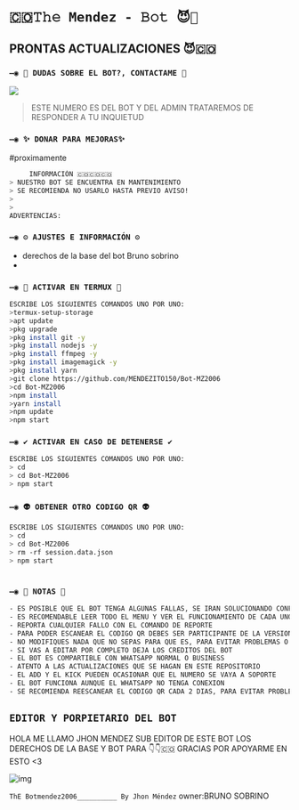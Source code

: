 # `🇨🇴𝚃𝚑𝚎 Mendez - 𝙱𝚘𝚝 😈🔮`

## PRONTAS ACTUALIZACIONES 😈🇨🇴

### `—◉ 👑 DUDAS SOBRE EL BOT?, CONTACTAME 👑`
<a href="https://wa.me/c/573007650165" target="blank"><img src="https://img.shields.io/badge/MENDEZBOT-25D366?style=for-the-badge&logo=whatsapp&logoColor=white" /></a>
> ESTE NUMERO ES DEL BOT Y DEL ADMIN TRATAREMOS DE
RESPONDER A TU INQUIETUD 

### `—◉ ✨ DONAR PARA MEJORAS✨`

#proximamente
```bash
     INFORMACIÓN 🇨🇴🇨🇴🇨🇴
> NUESTRO BOT SE ENCUENTRA EN MANTENIMIENTO 
> SE RECOMIENDA NO USARLO HASTA PREVIO AVISO!
> 
> 
ADVERTENCIAS: 
```

### `—◉ ⚙️ AJUSTES E INFORMACIÓN ⚙️`
- derechos de la base del bot Bruno sobrino
- 

### `—◉ 👾 ACTIVAR EN TERMUX 👾`
```bash
ESCRIBE LOS SIGUIENTES COMANDOS UNO POR UNO:
>termux-setup-storage
>apt update 
>pkg upgrade 
>pkg install git -y
>pkg install nodejs -y
>pkg install ffmpeg -y
>pkg install imagemagick -y
>pkg install yarn
>git clone https://github.com/MENDEZITO150/Bot-MZ2006
>cd Bot-MZ2006
>npm install
>yarn install 
>npm update
>npm start
```

### `—◉ ✔️ ACTIVAR EN CASO DE DETENERSE ✔️`
```bash
ESCRIBE LOS SIGUIENTES COMANDOS UNO POR UNO:
> cd 
> cd Bot-MZ2006
> npm start
```

### `—◉ 👽 OBTENER OTRO CODIGO QR 👽`
```bash
ESCRIBE LOS SIGUIENTES COMANDOS UNO POR UNO:
> cd 
> cd Bot-MZ2006
> rm -rf session.data.json
> npm start
```

# 

### `—◉ 📝 NOTAS 📝`
```bash
- ES POSIBLE QUE EL BOT TENGA ALGUNAS FALLAS, SE IRAN SOLUCIONANDO CONFORME SE VAYAN DETECTANDO
- ES RECOMENDABLE LEER TODO EL MENU Y VER EL FUNCIONAMIENTO DE CADA UNO DE LOS COMANDOS
- REPORTA CUALQUIER FALLO CON EL COMANDO DE REPORTE 
- PARA PODER ESCANEAR EL CODIGO QR DEBES SER PARTICIPANTE DE LA VERSION MULTI-DEVICE (BETA) DE WHATSAPP
- NO MODIFIQUES NADA QUE NO SEPAS PARA QUE ES, PARA EVITAR PROBLEMAS O ERRORES
- SI VAS A EDITAR POR COMPLETO DEJA LOS CREDITOS DEL BOT 
- EL BOT ES COMPARTIBLE CON WHATSAPP NORMAL O BUSINESS
- ATENTO A LAS ACTUALIZACIONES QUE SE HAGAN EN ESTE REPOSITORIO
- EL ADD Y EL KICK PUEDEN OCASIONAR QUE EL NUMERO SE VAYA A SOPORTE 
- EL BOT FUNCIONA AUNQUE EL WHATSAPP NO TENGA CONEXION 
- SE RECOMIENDA REESCANEAR EL CODIGO QR CADA 2 DIAS, PARA EVITAR PROBLEMAS O ERRORES
```

## `EDITOR Y PORPIETARIO DEL BOT` 
HOLA ME LLAMO JHON MENDEZ SUB EDITOR DE ESTE BOT 
LOS DERECHOS DE LA BASE Y BOT PARA 👇👇🇨🇴 GRACIAS
POR APOYARME EN ESTO <3

![img](https://ibb.co/vQ9BjWJ)


`ThE Botmendez2006__________ By Jhon Méndez`
 owner:BRUNO SOBRINO
